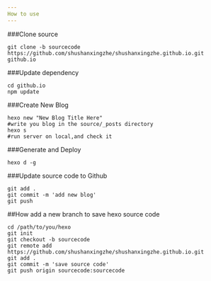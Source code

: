 ```yaml
---
How to use
---
```


###Clone source
```
git clone -b sourcecode https://github.com/shushanxingzhe/shushanxingzhe.github.io.git github.io
```

###Update dependency
```
cd github.io
npm update
```
###Create New Blog
```
hexo new "New Blog Title Here"
#write you blog in the source/_posts directory
hexo s
#run server on local,and check it
```

###Generate and Deploy
```
hexo d -g
```

###Update source code to Github
```
git add .
git commit -m 'add new blog'
git push
```


##How add a new branch to save hexo source code
```
cd /path/to/you/hexo
git init
git checkout -b sourcecode
git remote add https://github.com/shushanxingzhe/shushanxingzhe.github.io.git
git add .
git commit -m 'save source code'
git push origin sourcecode:sourcecode
```